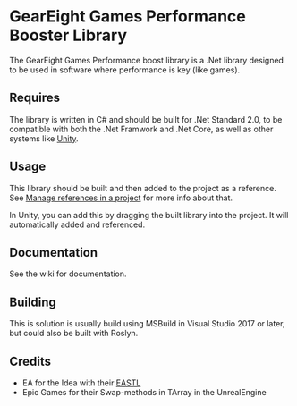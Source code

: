 # GearEight Games Performance Booster Library

The GearEight Games Performance boost library is a .Net library designed to be used in software where performance is key (like games).

## Requires

The library is written in C# and should be built for .Net Standard 2.0, to be compatible with both the .Net Framwork and .Net Core, as well as other systems like [Unity](https://unity.com/).

## Usage

This library should be built and then added to the project as a reference. See [Manage references in a project](https://docs.microsoft.com/en-us/visualstudio/ide/managing-references-in-a-project) for more info about that.

In Unity, you can add this by dragging the built library into the project. It will automatically added and referenced.

## Documentation

See the wiki for documentation.

## Building

This is solution is usually build using MSBuild in Visual Studio 2017 or later, but could also be built with Roslyn.

## Credits

* EA for the Idea with their [EASTL](https://github.com/electronicarts/EASTL)
* Epic Games for their Swap-methods in TArray in the UnrealEngine